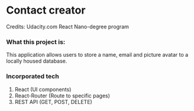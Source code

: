 # Contact creator

Credits: Udacity.com React Nano-degree program


### What this project is:
This application allows users to store a name, email and picture avatar to a locally housed database.

### Incorporated tech
1. React (UI components)
2. React-Router (Route to specific pages)
3. REST API (GET, POST, DELETE)
